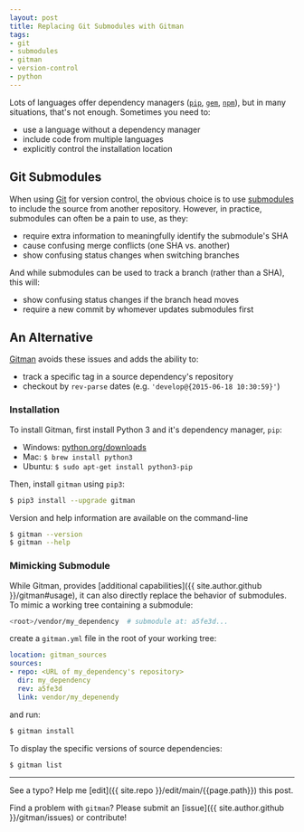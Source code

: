 ```yaml
---
layout: post
title: Replacing Git Submodules with Gitman
tags:
- git
- submodules
- gitman
- version-control
- python
---
```


Lots of languages offer dependency managers ([`pip`](https://pip.pypa.io/en/stable/), [`gem`](https://rubygems.org/), [`npm`](https://www.npmjs.com/)), but in many situations, that's not enough. Sometimes you need to:

* use a language without a dependency manager
* include code from multiple languages
* explicitly control the installation location

## Git Submodules

When using [Git](https://git-scm.com/) for version control, the obvious choice is to use [submodules](https://git-scm.com/docs/git-submodule) to include the source from another repository. However, in practice, submodules can often be a pain to use, as they:

* require extra information to meaningfully identify the submodule's SHA
* cause confusing merge conflicts (one SHA vs. another)
* show confusing status changes when switching branches

And while submodules can be used to track a branch (rather than a SHA), this will:

* show confusing status changes if the branch head moves
* require a new commit by whomever updates submodules first

## An Alternative

[Gitman](https://gitman.readthedocs.io) avoids these issues and adds the ability to:

* track a specific tag in a source dependency's repository
* checkout by `rev-parse` dates (e.g. `'develop@{2015-06-18 10:30:59}'`)

### Installation

To install Gitman, first install Python 3 and it's dependency manager, `pip`:

* Windows: [python.org/downloads](https://www.python.org/downloads)
* Mac: `$ brew install python3`
* Ubuntu: `$ sudo apt-get install python3-pip`

Then, install `gitman` using `pip3`:

```bash
$ pip3 install --upgrade gitman
```

Version and help information are available on the command-line

```bash
$ gitman --version
$ gitman --help
```

### Mimicking Submodule

While Gitman, provides [additional capabilities]({{ site.author.github }}/gitman#usage), it can also directly replace the behavior of submodules. To mimic a working tree containing a submodule:

```bash
<root>/vendor/my_dependency  # submodule at: a5fe3d...
```

create a `gitman.yml` file in the root of your working tree:

```yaml
location: gitman_sources
sources:
- repo: <URL of my_dependency's repository>
  dir: my_dependency
  rev: a5fe3d
  link: vendor/my_depenendy
```

and run:

```bash
$ gitman install
```

To display the specific versions of source dependencies:

```bash
$ gitman list
```

-----

See a typo? Help me [edit]({{ site.repo }}/edit/main/{{page.path}}) this post.

Find a problem with `gitman`? Please submit an [issue]({{ site.author.github }}/gitman/issues) or contribute!
